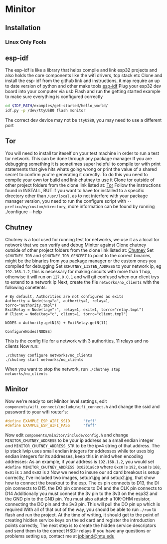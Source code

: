 # Minitor
## Installation
### Linux Only Fools
## esp-idf
The esp-idf is like a library that helps compile and link esp32 projects and also holds the core components like the wifi drivers, tcp stack etc
Clone and install the esp-idf from the github link and instructions, it may require an up to date version of python and other make tools
[esp-idf](https://github.com/espressif/esp-idf)
Plug your esp32 dev board into your computer via usb
Flash and run the getting started example to make sure everything is configured correctly
```bash
cd $IDF_PATH/examples/get-started/hello_world/
idf.py -p /dev/ttyUSB0 flash monitor
```
The correct dev device may not be `ttyUSB0`, you may need to use a different port
## Tor
You will need to install tor iteself on your test machine in order to run a test tor network. This can be done through any package manager
If you are debugging something it is sometimes super helpful to compile tor with print statements that give hits whats going wrong or print the value of a shared secret to confirm you're generating it corectly. To do this you need to compile your own tor build and link chutney to use it
Clone tor outside of other project folders from the clone link listed at:
[Tor](https://gitweb.torproject.org/tor.git/)
Follow the instructions found in INSTALL, BUT if you want to have tor installed to a specific directory other than `/usr/local`, as to not interfere with your package manager version, you need to run the configure script with `--prefix=/my/custom/directory`, more information can be found by running ./configure --help
## Chutney
Chutney is a tool used for running test tor networks, we use it as a local tor network that we can verify and debug Minitor against
Clone chutney outside of other project folders from the clone link listed at:
[Chutney](https://gitweb.torproject.org/chutney.git)
Set `$CHUTNEY_TOR` and `$CHUTNEY_TOR_GENCERT` to point to the correct binaries, might be the binaries from you package manager or the custom ones you compiled for debugging
Set `$CHUTNEY_LISTEN_ADDRESS` to your network ip, eg `192.168.1.2`, this is necessary for making circuits with more than 1 hop, otherwise it will run on `127.0.0.1` and will git confused when our client trys to extend to a network ip
Next, create the file `networks/no_clients` with the following conetents:
```
# By default, Authorities are not configured as exits
Authority = Node(tag="a", authority=1, relay=1, torrc="authority.tmpl")
ExitRelay = Node(tag="r", relay=1, exit=1, torrc="relay.tmpl")
# Client = Node(tag="c", client=1, torrc="client.tmpl")

NODES = Authority.getN(3) + ExitRelay.getN(11)

ConfigureNodes(NODES)
```
This is the config file for a network with 3 authorities, 11 relays and no clients
Now run:
```
./chutney configure networks/no_clients
./chutney start networks/no_clients
```
When you want to stop the network, run `./chutney stop networks/no_clients`
## Minitor
Now we're ready to set Minitor level settings, edit `components/wifi_connect/include/wifi_connect.h` and change the ssid and password to your wifi router's:
```c
#define EXAMPLE_ESP_WIFI_SSID      "feff"
#define EXAMPLE_ESP_WIFI_PASS      "feff"
```
Now edit `components/minitor/include/config.h` and change `MINITOR_CHUTNEY_ADDRESS` to be your ip address as a small endian integer and `MINITOR_CHUTNEY_ADDRESS_STR` to be the ipv4 string of that address. The ip stack lwip uses small endian integers for addresses while tor uses big endian integers for its addresses, keep this in mind when encoding addresses:
As an example, if your address is `192.168.1.2`, you would set `#define MINITOR_CHUTNEY_ADDRESS 0x0201a8c0` where `0xc0` is `192`, `0xa8` is `168`, `0x01` is `1` and `0x02` is `2`
Now we need to insure our sd card breakout is setup correctly, I've included two images, setup1.jpg and setup2.jpg, that show how to connect the breakout to the esp. The cs pin connects to D13, the DI pin connects to D15, the DO pin connects to D4 and the CLK pin connects to D14
Additionally you must connect the 3v pin to the 3v3 on the esp32 and the GND pin to the GND pin. You must also attatch a 10K-OHM resistor, connecting the DO pin and the 3v3 pin. This will pull the DO pin up which is required
With all of that out of the way, you should be able to run `./run` to flash and run the project. At the time of writing, it should get to the point of creating hidden service keys on the sd card and register the introduction points correctly, The next step is to create the hidden service descriptors and send them to the correct HSDir relays
If you have any questions or problems setting up, contact me at jpbland@mtu.edu
